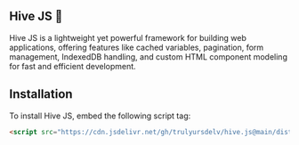 ## Hive JS :honey_pot:

Hive JS is a lightweight yet powerful framework for building web applications, offering features like cached variables, pagination, form management, IndexedDB handling, and custom HTML component modeling for fast and efficient development.

## Installation

To install Hive JS, embed the following script tag:

```html
<script src="https://cdn.jsdelivr.net/gh/trulyursdelv/hive.js@main/dist/hive.js"></script>
```
